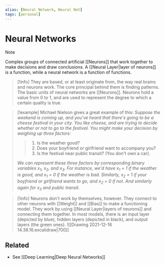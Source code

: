 ```yaml
---
alias: [Neural Network, Neural Net]
tags: [personal]
---
```

# Neural Networks


> [!note]
> Complex groups of connected artificial [[Neurons]] that work together to make decisions and draw conclusions. A [[Neural Layer|layer of neurons]] is a function, while a neural network is a function of functions.

> [!info]
> They are based, or at least originate from, the way real brains and neurons work. The core principal behind them is finding patterns. The basic units of neural networks are [[Neurons]]. Neurons hold a value from 0 to 1, and are used to represent the degree to which a certain quality is true.

> [!example]
> Michael Nielson gives a great example of this:
> *Suppose the weekend is coming up, and you've heard that there's going to be a cheese festival in your city. You like cheese, and are trying to decide whether or not to go to the festival. You might make your decision by weighing up three factors:*
> 
> > 1. Is the weather good?
> > 2. Does your boyfriend or girlfriend want to accompany you?
> > 3. Is the festival near public transit? (You don't own a car).
> 
> *We can represent these three factors by corresponding binary variables $x_1$, $x_2$, and $x_3$. For instance, we'd have $x_1$ = 1 if the weather is good, and $x_1$ = 0 if the weather is bad. Similarly, $x_2$ = 1 if your boyfriend or girlfriend wants to go, and $x_2$ = 0 if not. And similarly again for $x_3$ and public transit.*

> [!info]
> Neurons don't work by themselves, however. They connect to other neurons with [[Weight]] and [[Bias]] to make a functioning model.
They work by using [[Neural Layer|layers of neurons]] and connecting them together. In most models, there is an input layer (depicted by blue), hidden layers (depicted in black), and output layers (the green ones).
> ![[Drawing 2021-12-16 14.38.16.excalidraw|700]]

## Related
- See [[Deep Learning|Deep Neural Networks]]